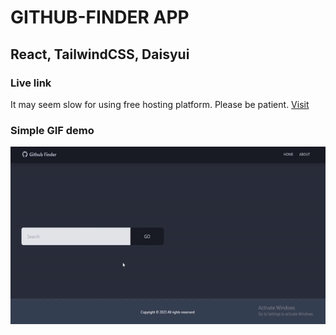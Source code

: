 # GITHUB-FINDER APP
## React, TailwindCSS, Daisyui

### Live link
It may seem slow for using free hosting platform. Please be patient.
[Visit](https://github-finder-appp.netlify.app/)

### Simple GIF demo
![](https://github.com/Ibtesum/GITHUB-FINDER-2/blob/main/githubFinderGif.gif)
